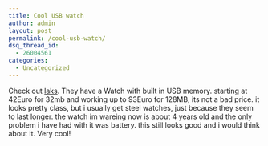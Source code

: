 ```yaml
---
title: Cool USB watch
author: admin
layout: post
permalink: /cool-usb-watch/
dsq_thread_id:
  - 26004561
categories:
  - Uncategorized
---
```

Check out [laks][1]. They have a Watch with built in USB memory. starting at 42Euro for 32mb and working up to 93Euro for 128MB, its not a bad price. it looks pretty class, but i usually get steel watches, just because they seem to last longer. the watch im wareing now is about 4 years old and the only problem i have had with it was battery. this still looks good and i would think about it. Very cool!

 [1]: http://www.laks.com/